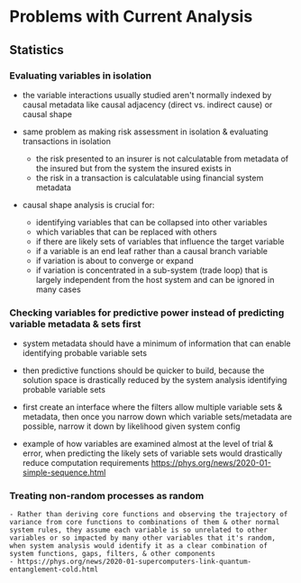 # Problems with Current Analysis

## Statistics

### Evaluating variables in isolation

- the variable interactions usually studied aren't normally indexed by causal metadata like causal adjacency (direct vs. indirect cause) or causal shape

- same problem as making risk assessment in isolation & evaluating transactions in isolation
	- the risk presented to an insurer is not calculatable from metadata of the insured but from the system the insured exists in
	- the risk in a transaction is calculatable using financial system metadata

- causal shape analysis is crucial for:
	- identifying variables that can be collapsed into other variables
	- which variables that can be replaced with others
	- if there are likely sets of variables that influence the target variable
	- if a variable is an end leaf rather than a causal branch variable
	- if variation is about to converge or expand
	- if variation is concentrated in a sub-system (trade loop) that is largely independent from the host system and can be ignored in many cases

### Checking variables for predictive power instead of predicting variable metadata & sets first

- system metadata should have a minimum of information that can enable identifying probable variable sets

- then predictive functions should be quicker to build, because the solution space is drastically reduced by the system analysis identifying probable variable sets

- first create an interface where the filters allow multiple variable sets & metadata, then once you narrow down which variable sets/metadata are possible, narrow it down by likelihood given system config

- example of how variables are examined almost at the level of trial & error, when predicting the likely sets of variable sets would drastically reduce computation requirements
  https://phys.org/news/2020-01-simple-sequence.html
	

### Treating non-random processes as random

	- Rather than deriving core functions and observing the trajectory of variance from core functions to combinations of them & other normal system rules, they assume each variable is so unrelated to other variables or so impacted by many other variables that it's random, when system analysis would identify it as a clear combination of system functions, gaps, filters, & other components
	- https://phys.org/news/2020-01-supercomputers-link-quantum-entanglement-cold.html